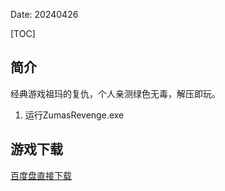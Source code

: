 Date: 20240426


[TOC]


## 简介
经典游戏祖玛的复仇，个人亲测绿色无毒，解压即玩。

1. 运行ZumasRevenge.exe



## 游戏下载

<a class="btn btn-primary" target="_blank"
    href="https://pan.baidu.com/s/1ydat5CzHE0N5c-zfcWzqlA?pwd=hz4q"><span
        class="glyphicon glyphicon-download-alt" aria-hidden="true"></span>
    百度盘直接下载
</a>